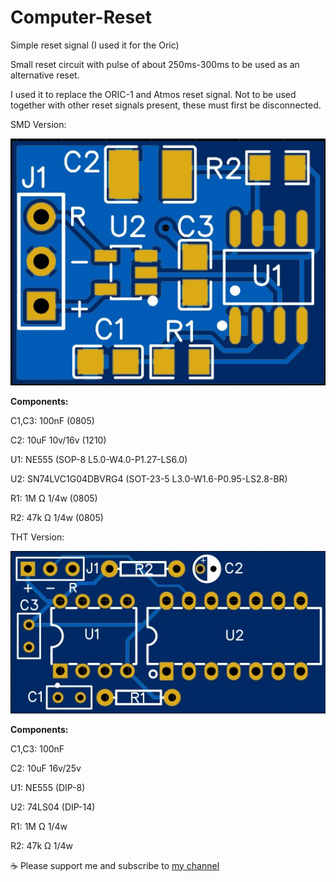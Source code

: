 # Computer-Reset
Simple reset signal (I used it for the Oric)

Small reset circuit with pulse of about 250ms-300ms to be used as an alternative reset.

I used it to replace the ORIC-1 and Atmos reset signal. Not to be used together with other reset signals present, these must first be disconnected.

SMD Version:

![alt text](https://github.com/zeus074/Computer-Reset/blob/main/IMG/pcb_smd.jpg)

**Components:**

C1,C3: 100nF (0805)

C2: 10uF 10v/16v (1210)

U1: NE555 (SOP-8 L5.0-W4.0-P1.27-LS6.0)

U2: SN74LVC1G04DBVRG4 (SOT-23-5 L3.0-W1.6-P0.95-LS2.8-BR)

R1: 1M Ω 1/4w (0805)

R2: 47k Ω 1/4w (0805)

THT Version:

![alt text](https://github.com/zeus074/Computer-Reset/blob/main/IMG/pcb_tht.jpg)

**Components:**

C1,C3: 100nF

C2: 10uF 16v/25v

U1: NE555 (DIP-8)

U2: 74LS04 (DIP-14)

R1: 1M Ω 1/4w

R2: 47k Ω 1/4w

:coffee: Please support me and subscribe to <a href="https://www.youtube.com/@retrofixer" target="_NEW">my channel</a>